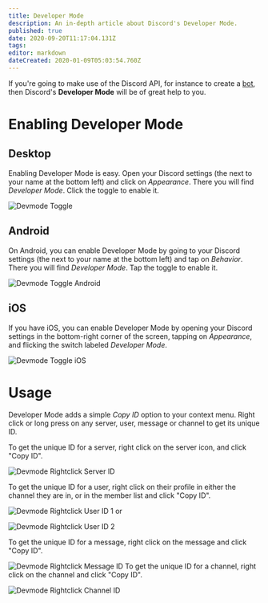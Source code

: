```yaml
---
title: Developer Mode
description: An in-depth article about Discord's Developer Mode.
published: true
date: 2020-09-20T11:17:04.131Z
tags: 
editor: markdown
dateCreated: 2020-01-09T05:03:54.760Z
---
```


If you're going to make use of the Discord API, for instance to create a [bot](/bots), then Discord's **Developer Mode** will be of great help to you.

# Enabling Developer Mode
## Desktop
Enabling Developer Mode is easy. Open your Discord settings (the <i class="icon-cog"></i> next to your name at the bottom left) and click on *Appearance*. There you will find *Developer Mode*. Click the toggle to enable it.

![Devmode Toggle](https://nobody-loves.me/i/isb4.png)

## Android

On Android, you can enable Developer Mode by going to your Discord settings (the <i class="icon-cog"></i> next to your name at the bottom left) and tap on *Behavior*. There you will find *Developer Mode*. Tap the toggle to enable it.

![Devmode Toggle Android](https://raw.githubusercontent.com/DiscordiaWiki/wiki/master/uploads/developer-mode/devmode-toggle-android.png)

## iOS

If you have iOS, you can enable Developer Mode by opening your Discord settings <i class="icon-cog"></i> in the bottom-right corner of the screen, tapping on *Appearance*, and flicking the switch labeled *Developer Mode*.

![Devmode Toggle iOS](https://cdn.discordapp.com/attachments/617186004327071776/617194493640179732/iOS-DEV-MODE-TOGGLE.png)

# Usage
Developer Mode adds a simple *Copy ID* option to your context menu. Right click or long press on any server, user, message or channel to get its unique ID.

To get the unique ID for a server, right click on the server icon, and click "Copy ID".

![Devmode Rightclick Server ID](https://nobody-loves.me/i/196u.png)

To get the unique ID for a user, right click on their profile in either the channel they are in, or in the member list and click "Copy ID".

![Devmode Rightclick User ID 1](https://nobody-loves.me/i/n91v.png)
or 

![Devmode Rightclick User ID 2](https://nobody-loves.me/i/sshz.png)

To get the unique ID for a message, right click on the message and click "Copy ID".

![Devmode Rightclick Message ID](https://nobody-loves.me/i/ubjg.png)
To get the unique ID for a channel, right click on the channel and click "Copy ID". 

![Devmode Rightclick Channel ID](https://nobody-loves.me/i/zjuw.png)